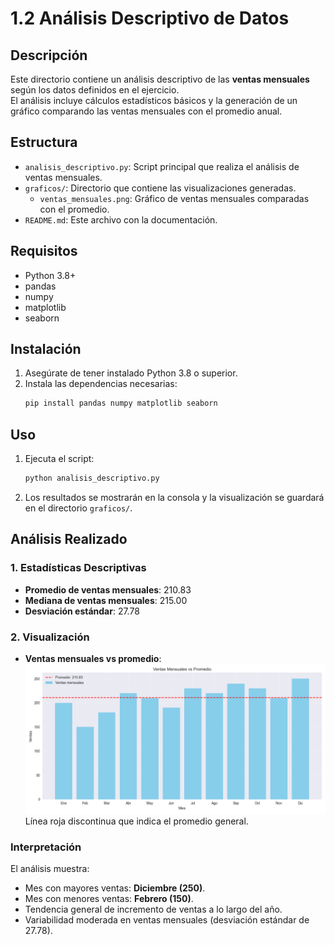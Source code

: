 # 1.2 Análisis Descriptivo de Datos

## Descripción
Este directorio contiene un análisis descriptivo de las **ventas mensuales** según los datos definidos en el ejercicio.  
El análisis incluye cálculos estadísticos básicos y la generación de un gráfico comparando las ventas mensuales con el promedio anual.

## Estructura
- `analisis_descriptivo.py`: Script principal que realiza el análisis de ventas mensuales.
- `graficos/`: Directorio que contiene las visualizaciones generadas.
  - `ventas_mensuales.png`: Gráfico de ventas mensuales comparadas con el promedio.
- `README.md`: Este archivo con la documentación.

## Requisitos
- Python 3.8+
- pandas
- numpy
- matplotlib
- seaborn

## Instalación
1. Asegúrate de tener instalado Python 3.8 o superior.
2. Instala las dependencias necesarias:
   ```bash
   pip install pandas numpy matplotlib seaborn
   ```

## Uso
1. Ejecuta el script:
   ```bash
   python analisis_descriptivo.py
   ```
2. Los resultados se mostrarán en la consola y la visualización se guardará en el directorio `graficos/`.

## Análisis Realizado

### 1. Estadísticas Descriptivas
- **Promedio de ventas mensuales**: 210.83
- **Mediana de ventas mensuales**: 215.00
- **Desviación estándar**: 27.78

### 2. Visualización
- **Ventas mensuales vs promedio**:  
  ![Ventas Mensuales](graficos/ventas_mensuales.png)  
  Línea roja discontinua que indica el promedio general.

### Interpretación
El análisis muestra:
- Mes con mayores ventas: **Diciembre (250)**.
- Mes con menores ventas: **Febrero (150)**.
- Tendencia general de incremento de ventas a lo largo del año.
- Variabilidad moderada en ventas mensuales (desviación estándar de 27.78).



